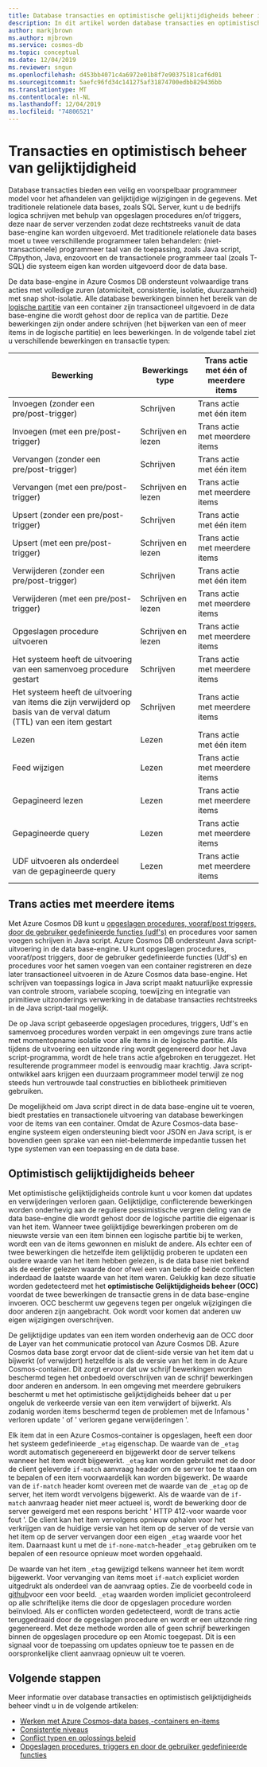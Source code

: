 ```yaml
---
title: Database transacties en optimistische gelijktijdigheids beheer in Azure Cosmos DB
description: In dit artikel worden database transacties en optimistische gelijktijdigheids beheer in Azure Cosmos DB beschreven
author: markjbrown
ms.author: mjbrown
ms.service: cosmos-db
ms.topic: conceptual
ms.date: 12/04/2019
ms.reviewer: sngun
ms.openlocfilehash: d453bb4071c4a6972e01b8f7e90375181caf6d01
ms.sourcegitcommit: 5aefc96fd34c141275af31874700edbb829436bb
ms.translationtype: MT
ms.contentlocale: nl-NL
ms.lasthandoff: 12/04/2019
ms.locfileid: "74806521"
---
```

# <a name="transactions-and-optimistic-concurrency-control"></a>Transacties en optimistisch beheer van gelijktijdigheid

Database transacties bieden een veilig en voorspelbaar programmeer model voor het afhandelen van gelijktijdige wijzigingen in de gegevens. Met traditionele relationele data bases, zoals SQL Server, kunt u de bedrijfs logica schrijven met behulp van opgeslagen procedures en/of triggers, deze naar de server verzenden zodat deze rechtstreeks vanuit de data base-engine kan worden uitgevoerd. Met traditionele relationele data bases moet u twee verschillende programmeer talen behandelen: (niet-transactionele) programmeer taal van de toepassing, zoals Java script, C#python, Java, enzovoort en de transactionele programmeer taal (zoals T-SQL) die systeem eigen kan worden uitgevoerd door de data base.

De data base-engine in Azure Cosmos DB ondersteunt volwaardige trans acties met volledige zuren (atomiciteit, consistentie, isolatie, duurzaamheid) met snap shot-isolatie. Alle database bewerkingen binnen het bereik van de [logische partitie](partition-data.md) van een container zijn transactioneel uitgevoerd in de data base-engine die wordt gehost door de replica van de partitie. Deze bewerkingen zijn onder andere schrijven (het bijwerken van een of meer items in de logische partitie) en lees bewerkingen. In de volgende tabel ziet u verschillende bewerkingen en transactie typen:

| **Bewerking**  | **Bewerkings type** | **Trans actie met één of meerdere items** |
|---------|---------|---------|
| Invoegen (zonder een pre/post-trigger) | Schrijven | Trans actie met één item |
| Invoegen (met een pre/post-trigger) | Schrijven en lezen | Trans actie met meerdere items |
| Vervangen (zonder een pre/post-trigger) | Schrijven | Trans actie met één item |
| Vervangen (met een pre/post-trigger) | Schrijven en lezen | Trans actie met meerdere items |
| Upsert (zonder een pre/post-trigger) | Schrijven | Trans actie met één item |
| Upsert (met een pre/post-trigger) | Schrijven en lezen | Trans actie met meerdere items |
| Verwijderen (zonder een pre/post-trigger) | Schrijven | Trans actie met één item |
| Verwijderen (met een pre/post-trigger) | Schrijven en lezen | Trans actie met meerdere items |
| Opgeslagen procedure uitvoeren | Schrijven en lezen | Trans actie met meerdere items |
| Het systeem heeft de uitvoering van een samenvoeg procedure gestart | Schrijven | Trans actie met meerdere items |
| Het systeem heeft de uitvoering van items die zijn verwijderd op basis van de verval datum (TTL) van een item gestart | Schrijven | Trans actie met meerdere items |
| Lezen | Lezen | Trans actie met één item |
| Feed wijzigen | Lezen | Trans actie met meerdere items |
| Gepagineerd lezen | Lezen | Trans actie met meerdere items |
| Gepagineerde query | Lezen | Trans actie met meerdere items |
| UDF uitvoeren als onderdeel van de gepagineerde query | Lezen | Trans actie met meerdere items |

## <a name="multi-item-transactions"></a>Trans acties met meerdere items

Met Azure Cosmos DB kunt u [opgeslagen procedures, vooraf/post triggers, door de gebruiker gedefinieerde functies (udf's)](stored-procedures-triggers-udfs.md) en procedures voor samen voegen schrijven in Java script. Azure Cosmos DB ondersteunt Java script-uitvoering in de data base-engine. U kunt opgeslagen procedures, vooraf/post triggers, door de gebruiker gedefinieerde functies (Udf's) en procedures voor het samen voegen van een container registreren en deze later transactioneel uitvoeren in de Azure Cosmos data base-engine. Het schrijven van toepassings logica in Java script maakt natuurlijke expressie van controle stroom, variabele scoping, toewijzing en integratie van primitieve uitzonderings verwerking in de database transacties rechtstreeks in de Java script-taal mogelijk.

De op Java script gebaseerde opgeslagen procedures, triggers, Udf's en samenvoeg procedures worden verpakt in een omgevings zure trans actie met momentopname isolatie voor alle items in de logische partitie. Als tijdens de uitvoering een uitzonde ring wordt gegenereerd door het Java script-programma, wordt de hele trans actie afgebroken en teruggezet. Het resulterende programmeer model is eenvoudig maar krachtig. Java script-ontwikkel aars krijgen een duurzaam programmeer model terwijl ze nog steeds hun vertrouwde taal constructies en bibliotheek primitieven gebruiken.

De mogelijkheid om Java script direct in de data base-engine uit te voeren, biedt prestaties en transactionele uitvoering van database bewerkingen voor de items van een container. Omdat de Azure Cosmos-data base-engine systeem eigen ondersteuning biedt voor JSON en Java script, is er bovendien geen sprake van een niet-belemmerde impedantie tussen het type systemen van een toepassing en de data base.

## <a name="optimistic-concurrency-control"></a>Optimistisch gelijktijdigheids beheer

Met optimistische gelijktijdigheids controle kunt u voor komen dat updates en verwijderingen verloren gaan. Gelijktijdige, conflicterende bewerkingen worden onderhevig aan de reguliere pessimistische vergren deling van de data base-engine die wordt gehost door de logische partitie die eigenaar is van het item. Wanneer twee gelijktijdige bewerkingen proberen om de nieuwste versie van een item binnen een logische partitie bij te werken, wordt een van de items gewonnen en mislukt de andere. Als echter een of twee bewerkingen die hetzelfde item gelijktijdig proberen te updaten een oudere waarde van het item hebben gelezen, is de data base niet bekend als de eerder gelezen waarde door ofwel een van beide of beide conflicten inderdaad de laatste waarde van het item waren. Gelukkig kan deze situatie worden gedetecteerd met het **optimistische Gelijktijdigheids beheer (OCC)** voordat de twee bewerkingen de transactie grens in de data base-engine invoeren. OCC beschermt uw gegevens tegen per ongeluk wijzigingen die door anderen zijn aangebracht. Ook wordt voor komen dat anderen uw eigen wijzigingen overschrijven.

De gelijktijdige updates van een item worden onderhevig aan de OCC door de Layer van het communicatie protocol van Azure Cosmos DB. Azure Cosmos data base zorgt ervoor dat de client-side versie van het item dat u bijwerkt (of verwijdert) hetzelfde is als de versie van het item in de Azure Cosmos-container. Dit zorgt ervoor dat uw schrijf bewerkingen worden beschermd tegen het onbedoeld overschrijven van de schrijf bewerkingen door anderen en andersom. In een omgeving met meerdere gebruikers beschermt u met het optimistische gelijktijdigheids beheer dat u per ongeluk de verkeerde versie van een item verwijdert of bijwerkt. Als zodanig worden items beschermd tegen de problemen met de Infamous ' verloren update ' of ' verloren gegane verwijderingen '.

Elk item dat in een Azure Cosmos-container is opgeslagen, heeft een door het systeem gedefinieerde `_etag` eigenschap. De waarde van de `_etag` wordt automatisch gegenereerd en bijgewerkt door de server telkens wanneer het item wordt bijgewerkt. `_etag` kan worden gebruikt met de door de client geleverde `if-match` aanvraag header om de server toe te staan om te bepalen of een item voorwaardelijk kan worden bijgewerkt. De waarde van de `if-match` header komt overeen met de waarde van de `_etag` op de server, het item wordt vervolgens bijgewerkt. Als de waarde van de `if-match` aanvraag header niet meer actueel is, wordt de bewerking door de server geweigerd met een respons bericht ' HTTP 412-voor waarde voor fout '. De client kan het item vervolgens opnieuw ophalen voor het verkrijgen van de huidige versie van het item op de server of de versie van het item op de server vervangen door een eigen `_etag` waarde voor het item. Daarnaast kunt u met de `if-none-match`-header `_etag` gebruiken om te bepalen of een resource opnieuw moet worden opgehaald.

De waarde van het item `_etag` gewijzigd telkens wanneer het item wordt bijgewerkt. Voor vervanging van items moet `if-match` expliciet worden uitgedrukt als onderdeel van de aanvraag opties. Zie de voorbeeld code in [github](https://github.com/Azure/azure-cosmos-dotnet-v3/blob/master/Microsoft.Azure.Cosmos.Samples/Usage/ItemManagement/Program.cs#L578-L674)voor een voor beeld. `_etag` waarden worden impliciet gecontroleerd op alle schriftelijke items die door de opgeslagen procedure worden beïnvloed. Als er conflicten worden gedetecteerd, wordt de trans actie teruggedraaid door de opgeslagen procedure en wordt er een uitzonde ring gegenereerd. Met deze methode worden alle of geen schrijf bewerkingen binnen de opgeslagen procedure op een Atomic toegepast. Dit is een signaal voor de toepassing om updates opnieuw toe te passen en de oorspronkelijke client aanvraag opnieuw uit te voeren.

## <a name="next-steps"></a>Volgende stappen

Meer informatie over database transacties en optimistisch gelijktijdigheids beheer vindt u in de volgende artikelen:

- [Werken met Azure Cosmos-data bases,-containers en-items](databases-containers-items.md)
- [Consistentie niveaus](consistency-levels.md)
- [Conflict typen en oplossings beleid](conflict-resolution-policies.md)
- [Opgeslagen procedures, triggers en door de gebruiker gedefinieerde functies](stored-procedures-triggers-udfs.md)
